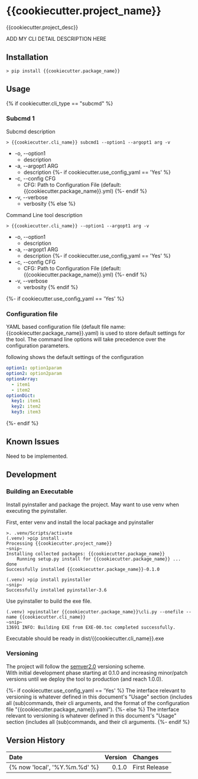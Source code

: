 {{cookiecutter.project_name}}
========================================================================

{{cookiecutter.project_desc}}

ADD MY CLI DETAIL DESCRIPTION HERE

Installation
------------------------------------------------------------------------

~~~shell
> pip install {{cookiecutter.package_name}}
~~~

Usage
------------------------------------------------------------------------
{% if cookiecutter.cli_type == "subcmd" %}

### Subcmd 1

Subcmd description

~~~shell
> {{cookiecutter.cli_name}} subcmd1 --option1 --argopt1 arg -v
~~~

* -o, --option1
    * description
* -a, --argopt1 ARG
    * description
{%- if cookiecutter.use_config_yaml == 'Yes' %}
* -c, --config CFG
    * CFG: Path to Configuration File (default: {{cookiecutter.package_name}}.yml)
{%- endif %}
* -v, --verbose
    * verbosity
{% else %}

Command Line tool description

~~~shell
> {{cookiecutter.cli_name}} --option1 --argopt1 arg -v
~~~

* -o, --option1
    * description
* -a, --argopt1 ARG
    * description
{%- if cookiecutter.use_config_yaml == 'Yes' %}
* -c, --config CFG
    * CFG: Path to Configuration File (default: {{cookiecutter.package_name}}.yml)
{%- endif %}
* -v, --verbose
    * verbosity
{% endif %}

{%- if cookiecutter.use_config_yaml == 'Yes' %}
### Configuration file

YAML based configuration file (default file name: {{cookiecutter.package_name}}.yaml)
is used to store default settings for the tool.
The command line options will take precedence over the configuration parameters.

following shows the default settings of the configuration

~~~yaml
option1: option1param
option2: option2param
optionArray:
  - item1
  - item2
optionDict:
  key1: item1
  key2: item2
  key3: item3
~~~
{%- endif %}

Known Issues
------------------------------------------------------------------------

Need to be implemented.

Development
------------------------------------------------------------------------

### Building an Executable

Install pyinstaller and package the project.
May want to use venv when executing the pyinstaller.

First, enter venv and install the local package and pyinstaller

~~~shell
>. .venv/Scripts/activate
(.venv) >pip install .
Processing {{cookiecutter.project_name}}
~snip~
Installing collected packages: {{cookiecutter.package_name}}
    Running setup.py install for {{cookiecutter.package_name}} ... done
Successfully installed {{cookiecutter.package_name}}-0.1.0

(.venv) >pip install pyinstaller
~snip~
Successfully installed pyinstaller-3.6
~~~

Use pyinstaller to build the exe file.

~~~shell
(.venv) >pyinstaller {{cookiecutter.package_name}}\cli.py --onefile --name {{cookiecutter.cli_name}}
~snip~
13691 INFO: Building EXE from EXE-00.toc completed successfully.
~~~

Executable should be ready in dist/{{cookiecutter.cli_name}}.exe

### Versioning

The project will follow the [semver2.0](http://semver.org/) versioning scheme.  
With initial development phase starting at 0.1.0 and increasing
minor/patch versions until we deploy the tool to production
(and reach 1.0.0).

{%- if cookiecutter.use_config_yaml == 'Yes' %}
The interface relevant to versioning is whatever defined in this
document's "Usage" section (includes all (sub)commands, their cli arguments,
and the format of the configuration file "{{cookiecutter.package_name}}.yaml").
{%- else %}
The interface relevant to versioning is whatever defined in this
document's "Usage" section (includes all (sub)commands, and their cli arguments.
{%- endif %}

Version History
------------------------------------------------------------------------

Date        | Version   | Changes
:--         | --:       | :--
{% now 'local', '%Y.%m.%d' %}  | 0.1.0     | First Release

